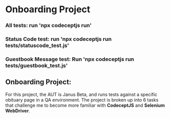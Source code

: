 # Onboarding Project

### All tests: run 'npx codeceptjs run'
### Status Code test: run 'npx codeceptjs run tests/statuscode_test.js'
### Guestbook Message test: Run 'npx codeceptjs run tests/guestbook_test.js'

## Onboarding Project:
For this project, the AUT is Janus Beta, and runs tests against a specific obituary page in a QA environment. The project is broken up into 6 tasks that challenge me to become more familiar with **CodeceptJS** and **Selenium WebDriver**.